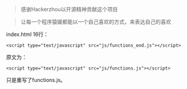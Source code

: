 
> 感谢Hackerzhou以开源精神贡献这个项目


> 让每一个程序猿媛都能以一个自己喜欢的方式，来表达自己的喜欢


index.html 16行：

    <script type="text/javascript" src="js/functions_end.js"></script>

原文为：

    <script type="text/javascript" src="js/functions.js"></script>

只是重写了functions.js。
